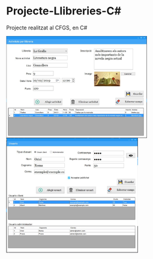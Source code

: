 # Projecte-Llibreries-C#
Projecte realitzat al CFGS, en C#

<img src="CapturaLlibreries.JPG" width="375" height="272" align="top" alt="imatge llibreries"> <img src="CapturaUsuaris.JPG" width="351" height="306" alt="imatge usuaris">
